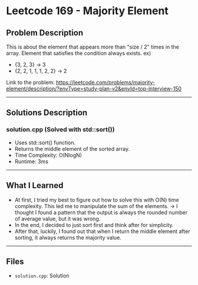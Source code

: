 # Leetcode 169 - Majority Element

## Problem Description
This is about the element that appears more than "size / 2" times in the array. Element that satisfies the condition always exists.
ex)
- {3, 2, 3} -> 3
- {2, 2, 1, 1, 1, 2, 2} -> 2

Link to the problem: https://leetcode.com/problems/majority-element/description/?envType=study-plan-v2&envId=top-interview-150

---

## Solutions Description

### solution.cpp (Solved with std::sort())
- Uses std::sort() function.
- Returns the middle element of the sorted array.
- Time Complexity: O(NlogN)
- Runtime: 3ms

---

## What I Learned

- At first, I tried my best to figure out how to solve this with O(N) time complexity. This led me to manipulate the sum of the elements. -> I thought I found a pattern that the output is always the rounded number of average value, but it was wrong.
- In the end, I decided to just sort first and think after for simplicity.
- After that, luckily, I found out that when I return the middle element after sorting, it always returns the majority value.

---

## Files

- `solution.cpp`: Solution